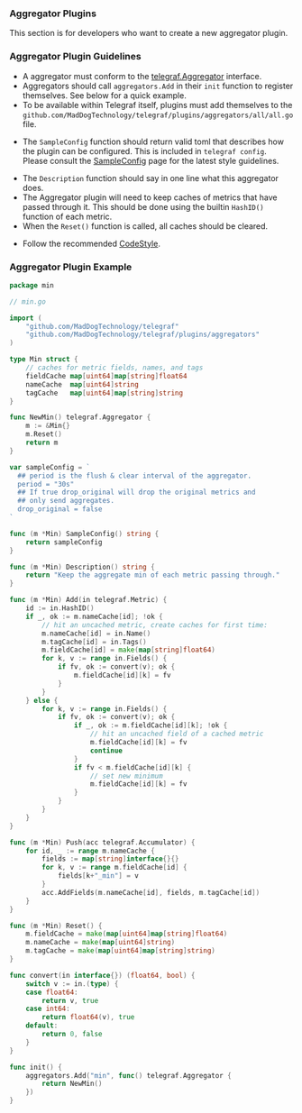 ### Aggregator Plugins

This section is for developers who want to create a new aggregator plugin.

### Aggregator Plugin Guidelines

* A aggregator must conform to the [telegraf.Aggregator][] interface.
* Aggregators should call `aggregators.Add` in their `init` function to
  register themselves.  See below for a quick example.
* To be available within Telegraf itself, plugins must add themselves to the
  `github.com/MadDogTechnology/telegraf/plugins/aggregators/all/all.go` file.
- The `SampleConfig` function should return valid toml that describes how the
  plugin can be configured. This is included in `telegraf config`.  Please
  consult the [SampleConfig][] page for the latest style guidelines.
* The `Description` function should say in one line what this aggregator does.
* The Aggregator plugin will need to keep caches of metrics that have passed
  through it. This should be done using the builtin `HashID()` function of
  each metric.
* When the `Reset()` function is called, all caches should be cleared.
- Follow the recommended [CodeStyle][].

### Aggregator Plugin Example

```go
package min

// min.go

import (
	"github.com/MadDogTechnology/telegraf"
	"github.com/MadDogTechnology/telegraf/plugins/aggregators"
)

type Min struct {
	// caches for metric fields, names, and tags
	fieldCache map[uint64]map[string]float64
	nameCache  map[uint64]string
	tagCache   map[uint64]map[string]string
}

func NewMin() telegraf.Aggregator {
	m := &Min{}
	m.Reset()
	return m
}

var sampleConfig = `
  ## period is the flush & clear interval of the aggregator.
  period = "30s"
  ## If true drop_original will drop the original metrics and
  ## only send aggregates.
  drop_original = false
`

func (m *Min) SampleConfig() string {
	return sampleConfig
}

func (m *Min) Description() string {
	return "Keep the aggregate min of each metric passing through."
}

func (m *Min) Add(in telegraf.Metric) {
	id := in.HashID()
	if _, ok := m.nameCache[id]; !ok {
		// hit an uncached metric, create caches for first time:
		m.nameCache[id] = in.Name()
		m.tagCache[id] = in.Tags()
		m.fieldCache[id] = make(map[string]float64)
		for k, v := range in.Fields() {
			if fv, ok := convert(v); ok {
				m.fieldCache[id][k] = fv
			}
		}
	} else {
		for k, v := range in.Fields() {
			if fv, ok := convert(v); ok {
				if _, ok := m.fieldCache[id][k]; !ok {
					// hit an uncached field of a cached metric
					m.fieldCache[id][k] = fv
					continue
				}
				if fv < m.fieldCache[id][k] {
                    // set new minimum
					m.fieldCache[id][k] = fv
				}
			}
		}
	}
}

func (m *Min) Push(acc telegraf.Accumulator) {
	for id, _ := range m.nameCache {
		fields := map[string]interface{}{}
		for k, v := range m.fieldCache[id] {
			fields[k+"_min"] = v
		}
		acc.AddFields(m.nameCache[id], fields, m.tagCache[id])
	}
}

func (m *Min) Reset() {
	m.fieldCache = make(map[uint64]map[string]float64)
	m.nameCache = make(map[uint64]string)
	m.tagCache = make(map[uint64]map[string]string)
}

func convert(in interface{}) (float64, bool) {
	switch v := in.(type) {
	case float64:
		return v, true
	case int64:
		return float64(v), true
	default:
		return 0, false
	}
}

func init() {
	aggregators.Add("min", func() telegraf.Aggregator {
		return NewMin()
	})
}
```

[telegraf.Aggregator]: https://godoc.org/github.com/MadDogTechnology/telegraf#Aggregator
[SampleConfig]: https://github.com/MadDogTechnology/telegraf/wiki/SampleConfig
[CodeStyle]: https://github.com/MadDogTechnology/telegraf/wiki/CodeStyle
